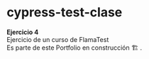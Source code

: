 # cypress-test-clase
**Ejercicio 4**<br>
Ejercicio de un curso de FlamaTest<br>
Es parte de este Portfolio en construcción 🏗️ .<br>